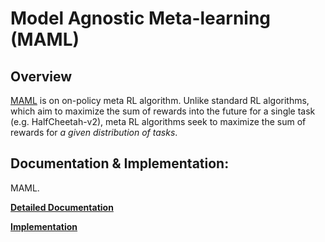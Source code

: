 # Model Agnostic Meta-learning (MAML)

## Overview 

[MAML](https://arxiv.org/abs/1703.03400) is on on-policy meta RL algorithm. Unlike standard RL algorithms, which aim to maximize the sum of rewards into the future for a single task (e.g. HalfCheetah-v2), meta RL algorithms seek to maximize the sum of rewards for *a given distribution of tasks*. 


## Documentation & Implementation:

MAML. 

  **[Detailed Documentation](https://docs.ray.io/en/master/rllib-algorithms.html#model-agnostic-meta-learning-maml)**

  **[Implementation](https://github.com/ray-project/ray/blob/master/rllib/agents/maml/maml.py)**

